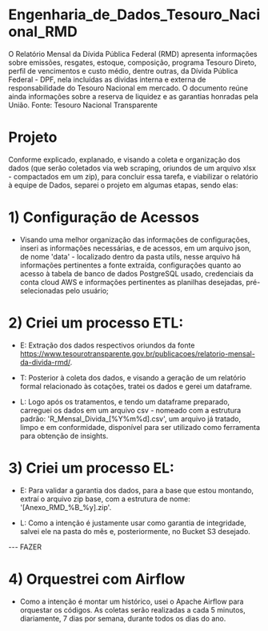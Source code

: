 # Engenharia_de_Dados_Tesouro_Nacional_RMD
O Relatório Mensal da Dívida Pública Federal (RMD) apresenta informações sobre emissões, resgates, estoque, composição, programa Tesouro Direto, perfil de vencimentos e custo médio, dentre outras, da Dívida Pública Federal - DPF, nela incluídas as dívidas interna e externa de responsabilidade do Tesouro Nacional em mercado. O documento reúne ainda informações sobre a reserva de liquidez e as garantias honradas pela União.
Fonte: Tesouro Nacional Transparente

# Projeto
Conforme explicado, explanado, e visando a coleta e organização dos dados (que serão coletados via web scraping, oriundos de um arquivo xlsx - compactados em um zip), para concluir essa tarefa, e viabilizar o relatório à equipe de Dados, separei o projeto em algumas etapas, sendo elas:

# 1) Configuração de Acessos
- Visando uma melhor organização das informações de configurações, inseri as informações necessárias, e de acessos, em um arquivo json, de nome 'data' - localizado dentro da pasta utils, nesse arquivo há informações pertinentes a fonte extraída, configurações quanto ao acesso à tabela de banco de dados PostgreSQL usado, credenciais da conta cloud AWS e informações pertinentes as planilhas desejadas, pré-selecionadas pelo usuário;

# 2) Criei um processo ETL:
- E: Extração dos dados respectivos oriundos da fonte https://www.tesourotransparente.gov.br/publicacoes/relatorio-mensal-da-divida-rmd/.

- T: Posterior à coleta dos dados, e visando a geração de um relatório formal relacionado às cotações, tratei os dados e gerei um dataframe.

- L: Logo após os tratamentos, e tendo um dataframe preparado, carreguei os dados em um arquivo csv - nomeado com a estrutura padrão: 'R_Mensal_Divida_[%Y%m%d].csv', um arquivo já tratado, limpo e em conformidade, disponível para ser utilizado como ferramenta para obtenção de insights.

# 3) Criei um processo EL:
- E: Para validar a garantia dos dados, para a base que estou montando, extraí o arquivo zip base, com a estrutura de nome: '[Anexo_RMD_%B_%y].zip'.

- L: Como a intenção é justamente usar como garantia de integridade, salvei ele na pasta do mês e, posteriormente, no Bucket S3 desejado.

--- FAZER
# 4) Orquestrei com Airflow
- Como a intenção é montar um histórico, usei o Apache Airflow para orquestar os códigos. As coletas serão realizadas a cada 5 minutos, diariamente, 7 dias por semana, durante todos os dias do ano.